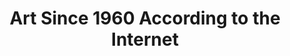 ---
ee_id: '42'
site: '1'
type: '2'
long_id: 2008-010 Art Since 1960 According to the Internet
url: 2008-010-art-since-1960-according-to-the-internet
title: Art Since 1960 According to the Internet
year: '2008'
medium: Lecture
commission:
dims:
pitch: "​Performance featuring surfing Youtube for artist last names, and clocking
  on the most random results."
ps:
live_url: http://web.archive.org/web/20080406010337/http://www.hanne-mugaas.com/my_work/1_art_since_1960_according_to/
related:
youtube:
imgs: 2008_010_Art_Since_1960_Performance_View_Database_IH.jpg
subheading:
display_year: '2008'
download:
add_credit: w Hanne Mugaas
add_credits:
related_code:
layout: things-i-made
---